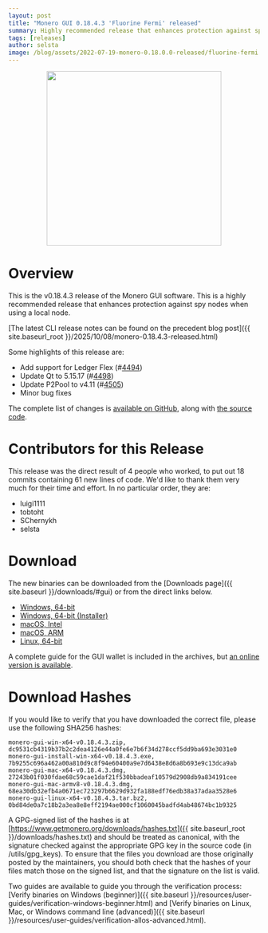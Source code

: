 ```yaml
---
layout: post
title: "Monero GUI 0.18.4.3 'Fluorine Fermi' released"
summary: Highly recommended release that enhances protection against spy nodes when using a local node.
tags: [releases]
author: selsta
image: /blog/assets/2022-07-19-monero-0.18.0.0-released/fluorine-fermi.png
---
```


<div align="center">
  <img src="{{ page.image }}" width="350px">
</div>

# Overview

This is the v0.18.4.3 release of the Monero GUI software. This is a highly recommended release that enhances protection against spy nodes when using a local node.

[The latest CLI release notes can be found on the precedent blog post]({{ site.baseurl_root }}/2025/10/08/monero-0.18.4.3-released.html)

Some highlights of this release are:

- Add support for Ledger Flex (#[4494](https://github.com/monero-project/monero-gui/pull/4494))
- Update Qt to 5.15.17 (#[4498](https://github.com/monero-project/monero-gui/pull/4498))
- Update P2Pool to v4.11 (#[4505](https://github.com/monero-project/monero-gui/pull/4505))
- Minor bug fixes

The complete list of changes is [available on GitHub](https://github.com/monero-project/monero-gui/compare/v0.18.4.2...v0.18.4.3), along with [the source code](https://github.com/monero-project/monero-gui/tree/v0.18.4.3).

# Contributors for this Release

This release was the direct result of 4 people who worked, to put out 18 commits containing 61 new lines of code. We'd like to thank them very much for their time and effort. In no particular order, they are:

- luigi1111
- tobtoht
- SChernykh
- selsta

# Download

The new binaries can be downloaded from the [Downloads page]({{ site.baseurl }}/downloads/#gui) or from the direct links below.

- [Windows, 64-bit](https://downloads.getmonero.org/gui/monero-gui-win-x64-v0.18.4.3.zip)
- [Windows, 64-bit (Installer)](https://downloads.getmonero.org/gui/monero-gui-install-win-x64-v0.18.4.3.exe)
- [macOS, Intel](https://downloads.getmonero.org/gui/monero-gui-mac-x64-v0.18.4.3.dmg)
- [macOS, ARM](https://downloads.getmonero.org/gui/monero-gui-mac-armv8-v0.18.4.3.dmg)
- [Linux, 64-bit](https://downloads.getmonero.org/gui/monero-gui-linux-x64-v0.18.4.3.tar.bz2)

A complete guide for the GUI wallet is included in the archives, but [an online version is available](https://github.com/monero-ecosystem/monero-GUI-guide/blob/master/monero-GUI-guide.md).

# Download Hashes

If you would like to verify that you have downloaded the correct file, please use the following SHA256 hashes:

```
monero-gui-win-x64-v0.18.4.3.zip, dc9531cb4319b37b2c2dea4126e44a0fe6e7b6f34d278ccf5dd9ba693e3031e0
monero-gui-install-win-x64-v0.18.4.3.exe, 7b9255c696a462a00a810d9c8f94e60400a9e7d6438e8d6a8b693e9c13dca9ab
monero-gui-mac-x64-v0.18.4.3.dmg, 27243b01f030fdae68c59cae1daf21f530bbadeaf10579d2908db9a834191cee
monero-gui-mac-armv8-v0.18.4.3.dmg, 68ea30db32efb4a0671ec723297b6629d932fa188edf76edb38a37adaa3528e6
monero-gui-linux-x64-v0.18.4.3.tar.bz2, 0bd84de0a7c18b2a3ea8e8eff2194ae000cf1060045badfd4ab48674bc1b9325
```

A GPG-signed list of the hashes is at [https://www.getmonero.org/downloads/hashes.txt]({{ site.baseurl_root }}/downloads/hashes.txt) and should be treated as canonical, with the signature checked against the appropriate GPG key in the source code (in /utils/gpg_keys). To ensure that the files you download are those originally posted by the maintainers, you should both check that the hashes of your files match those on the signed list, and that the signature on the list is valid.

Two guides are available to guide you through the verification process: [Verify binaries on Windows (beginner)]({{ site.baseurl }}/resources/user-guides/verification-windows-beginner.html) and [Verify binaries on Linux, Mac, or Windows command line (advanced)]({{ site.baseurl }}/resources/user-guides/verification-allos-advanced.html).
